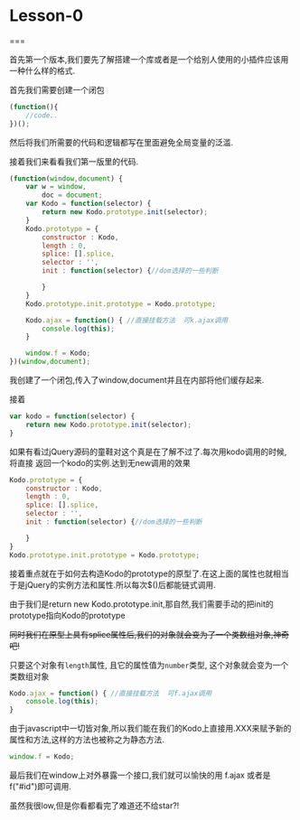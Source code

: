 
# Lesson-0

===

首先第一个版本,我们要先了解搭建一个库或者是一个给别人使用的小插件应该用一种什么样的格式.

首先我们需要创建一个闭包

```javascript
(function(){
    //code..
})();
```

然后将我们所需要的代码和逻辑都写在里面避免全局变量的泛滥.

接着我们来看看我们第一版里的代码.

```javascript
(function(window,document) {
    var w = window,
        doc = document;
    var Kodo = function(selector) {
        return new Kodo.prototype.init(selector);
    }
    Kodo.prototype = {
        constructor : Kodo,
        length : 0,
        splice: [].splice,
        selector : '',
        init : function(selector) {//dom选择的一些判断

        }
    }
    Kodo.prototype.init.prototype = Kodo.prototype;

    Kodo.ajax = function() { //直接挂载方法  可k.ajax调用
        console.log(this);
    }

    window.f = Kodo;
})(window,document);
```

我创建了一个闭包,传入了window,document并且在内部将他们缓存起来.

接着

```javascript
var kodo = function(selector) {
    return new Kodo.prototype.init(selector);
}
```
如果有看过jQuery源码的童鞋对这个真是在了解不过了.每次用kodo调用的时候,将直接 返回一个kodo的实例.达到无new调用的效果

```javascript
Kodo.prototype = {
    constructor : Kodo,
    length : 0,
    splice: [].splice,
    selector : '',
    init : function(selector) {//dom选择的一些判断

    }
}
Kodo.prototype.init.prototype = Kodo.prototype;
```

接着重点就在于如何去构造Kodo的prototype的原型了.在这上面的属性也就相当于是jQuery的实例方法和属性.所以每次$()后都能链式调用.

由于我们是return new Kodo.prototype.init,那自然,我们需要手动的把init的prototype指向Kodo的prototype

~~同时我们在原型上具有splice属性后,我们的对象就会变为了一个类数组对象,神奇吧!~~

只要这个对象有`length`属性, 且它的属性值为`number`类型, 这个对象就会变为一个类数组对象

```javascript
Kodo.ajax = function() { //直接挂载方法  可f.ajax调用
    console.log(this);
}
```

由于javascript中一切皆对象,所以我们能在我们的Kodo上直接用.XXX来赋予新的属性和方法,这样的方法也被称之为静态方法.

```javascript
window.f = Kodo;
```

最后我们在window上对外暴露一个接口,我们就可以愉快的用 f.ajax 或者是 f("#id")即可调用.




虽然我很low,但是你看都看完了难道还不给star?!


